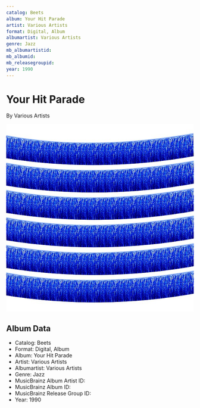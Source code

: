```yaml
---
catalog: Beets
album: Your Hit Parade
artist: Various Artists
format: Digital, Album
albumartist: Various Artists
genre: Jazz
mb_albumartistid: 
mb_albumid: 
mb_releasegroupid: 
year: 1990
---
```


# Your Hit Parade

By Various Artists

![](../../assets/beetscovers/Various_Artists-Your_Hit_Parade_2_3_4.jpg)

## Album Data

- Catalog: Beets
- Format: Digital, Album
- Album: Your Hit Parade
- Artist: Various Artists
- Albumartist: Various Artists
- Genre: Jazz
- MusicBrainz Album Artist ID: 
- MusicBrainz Album ID: 
- MusicBrainz Release Group ID: 
- Year: 1990

